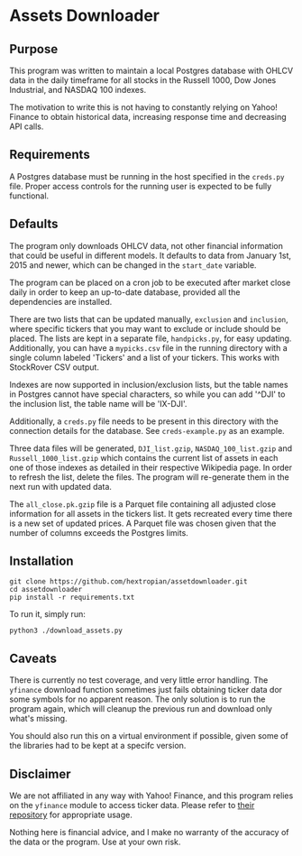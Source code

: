# Assets Downloader

## Purpose
This program was written to maintain a local Postgres database with OHLCV data in the daily timeframe for all stocks in the Russell 1000, Dow Jones Industrial, and NASDAQ 100 indexes.

The motivation to write this is not having to constantly relying on Yahoo! Finance to obtain historical data, increasing response time and decreasing API calls.

## Requirements

A Postgres database must be running in the host specified in the `creds.py` file. Proper access controls for the running user is expected to be fully functional.

## Defaults
The program only downloads OHLCV data, not other financial information that could be useful in different models. It defaults to data from January 1st, 2015 and newer, which can be changed in the `start_date` variable.

The program can be placed on a cron job to be executed after market close daily in order to keep an up-to-date database, provided all the dependencies are installed.

There are two lists that can be updated manually, `exclusion` and `inclusion`, where specific tickers that you may want to exclude or include should be placed. The lists are kept in a separate file, `handpicks.py`, for easy updating. Additionally, you can have a `mypicks.csv` file in the running directory with a single column labeled 'Tickers' and a list of your tickers. This works with StockRover CSV output.

Indexes are now supported in inclusion/exclusion lists, but the table names in Postgres cannot have special characters, so while you can add '^DJI' to the inclusion list, the table name will be 'IX-DJI'.

Additionally, a `creds.py` file needs to be present in this directory with the connection details for the database. See `creds-example.py` as an example.

Three data files will be generated, `DJI_list.gzip`, `NASDAQ_100_list.gzip` and `Russell_1000_list.gzip` which contains the current list of assets in each one of those indexes as detailed in their respective Wikipedia page. In order to refresh the list, delete the files. The program will re-generate them in the next run with updated data.

The `all_close.pk.gzip` file is a Parquet file containing all adjusted close information for all assets in the tickers list. It gets recreated every time there is a new set of updated prices. A Parquet file was chosen given that the number of columns exceeds the Postgres limits.

## Installation

```
git clone https://github.com/hextropian/assetdownloader.git
cd assetdownloader
pip install -r requirements.txt
```

To run it, simply run:

```
python3 ./download_assets.py
```

## Caveats

There is currently no test coverage, and very little error handling. The `yfinance` download function sometimes just fails obtaining ticker data dor some symbols for no apparent reason. The only solution is to run the program again, which will cleanup the previous run and download only what's missing. 

You should also run this on a virtual environment if possible, given some of the libraries had to be kept at a specifc version.

## Disclaimer

We are not affiliated in any way with Yahoo! Finance, and this program relies on the `yfinance` module to access ticker data. Please refer to [their repository](https://github.com/ranaroussi/yfinance) for appropriate usage.

Nothing here is financial advice, and I make no warranty of the accuracy of the data or the program. Use at your own risk.